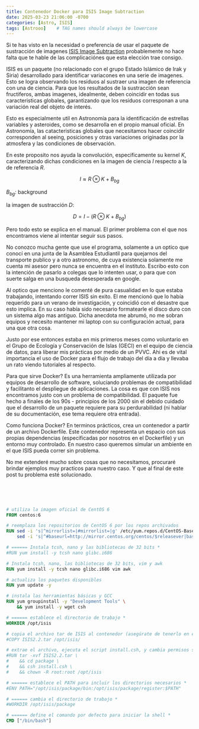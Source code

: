 ```yaml
---
title: Contenedor Docker para ISIS Image Subtraction
date: 2025-03-23 21:06:00 -0700
categories: [Astro, ISIS]
tags: [Astrooo]    # TAG names should always be lowercase
---
```


Si te has visto en la necesidad o preferencia de usar el paquete de sustracción de imagenes [ISIS Image Subtraction](https://www.iap.fr/useriap/alard/package.html) probablemente no hace falta que te hable de las complicaciónes que esta elección trae consigo. 

ISIS es un paquete (no relacionado con el grupo Estado Islámico de Irak y Siria) desarrollado para identificar variacones en una serie de imagenes. Esto se logra observando los residuos al sustraer una imagen de referencia con una de ciencia. Para que los resultados de la sustracción sean fructiferos, ambas imagenes, idealmente, deben coincidir en todas sus caracteristicas globales, garantizando que los residuos corresponan a una variación real del objeto de interés. 


Esto es especialmente util en Astronomía para la identificación de estrellas variables y asteroides, como se desarrolla en el propio manual oficial. En Astronomía, las catacteristicas globales que necesitamos hacer coincidir corresponden al seeing, posiciones y otras variaciones originadas por la atmosfera y las condiciones de observación.

En este proposito nos ayuda la convolución, especificamente su kernel $K$, caracterizando dichas condiciones en la imagen de ciencia $I$ respecto a la de referencia $R$.

$$
  I \approx R \otimes K + B_{bg}
$$

$B_{bg}$: background

la imagen de sustracción $D$: 

$$
  D = I - ( R \otimes K + B_{bg})
$$

Pero todo esto se explica en el manual. El primer problema con el que nos encontramos viene al intentar seguir sus pasos.

No conozco mucha gente que use el programa, solamente a un optico que conocí en una junta de la Asamblea Estudiantil para quejarnos del transporte publico y a otro astronomo, de cuya existencia solamente me cuenta mi asesor pero nunca se encuentra en el instituto. Escribo esto con la intención de pasarlo a colegas que lo intenten usar, o para que con suerte salga en una busqueda desesperada en google. 

Al optico que menciono le comenté de pura casualidad en lo que estaba trabajando, intentando correr ISIS sin exito. El me mencionó que lo había requerido para un verano de investigación, y coincidió con el desastre que esto implica. En su caso había sido necesario formatearle el disco duro con un sistema algo mas antiguo. Dicha anecdota me abrumó, no me sobran equipos y necesito mantener mi laptop con su configuración actual, para una que otra cosa. 

Justo por ese entonces estaba en mis primeros meses como voluntario en el Grupo de Ecología y Conservación de Islas (GECI) en el equipo de ciencia de datos, para liberar mis prácticas por medio de un PVVC. Ahi es de vital importancia el uso de Docker para el flujo de trabajo del día a día y llevaba un rato viendo tutoriales al respecto. 

Para que sirve Docker? Es una herramienta ampliamente utilizada por equipos de desarrollo de software, soluciando problemas de compatibilidad y facilitanto el despliegue de aplicaciones. La cosa es que con ISIS nos encontramos justo con un problema de compatibilidad. El paquete fue hecho a finales de los 90s - principios de los 2000 sin el debido cuidado que el desarrollo de un paquete requiere para su perdurabilidad (ni hablar de su documentación, ese tema requiere otra entrada). 

Como funciona Docker? En terminos prácticos, crea un contenedor a partir de un archivo Dockerfile. Este contenedor representa un espacio con sus propias dependencias (especificadas por nosotros en el Dockerfile) y un entorno muy controlado. En nuestro caso queremos simular un ambiente en el que ISIS pueda correr sin problema. 

No me extenderé mucho sobre cosas que no necesitamos, procuraré brindar ejemplos muy practicos para nuestro caso. Y que al final de este post tu problema esté solucionado. 

<br>
<br>
<br>


```dockerfile
# utiliza la imagen oficial de CentOS 6
FROM centos:6

# reemplaza los repositorios de CentOS 6 por los repos archivados
RUN sed -i 's|^mirrorlist=|#mirrorlist=|g' /etc/yum.repos.d/CentOS-Base.repo && \
    sed -i 's|^#baseurl=http://mirror.centos.org/centos/$releasever|baseurl=http://vault.centos.org/6.10|g' /etc/yum.repos.d/CentOS-Base.repo

# ====== Instala tcsh, nano y las bibliotecas de 32 bits *
#RUN yum install -y tcsh nano glibc.i686

# Instala tcsh, nano, las bibliotecas de 32 bits, vim y awk
RUN yum install -y tcsh nano glibc.i686 vim awk

# actualiza los paquetes disponibles
RUN yum update -y

# instala las herramientas básicas y GCC
RUN yum groupinstall -y "Development Tools" \
    && yum install -y wget csh

# ====== establece el directorio de trabajo *
WORKDIR /opt/isis

# copia el archivo tar de ISIS al contenedor (asegúrate de tenerlo en el mismo directorio que tu Dockerfile)
#COPY ISIS2.2.tar /opt/isis/

# extrae el archivo, ejecuta el script install.csh, y cambia permisos si es necesario
#RUN tar -xvf ISIS2.2.tar \
#    && cd package \
#    && csh install.csh \
#    && chown -R root:root /opt/isis

# ====== establece el PATH para incluir los directorios necesarios *
#ENV PATH="/opt/isis/package/bin:/opt/isis/package/register:$PATH"

# ====== cambia el directorio de trabajo *
#WORKDIR /opt/isis/package

# ====== define el comando por defecto para iniciar la shell *
CMD ["/bin/bash"]


```
